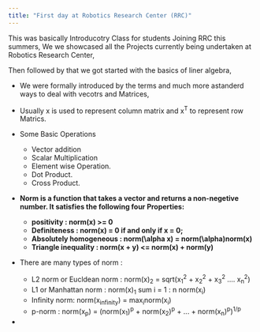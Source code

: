 ```yaml
---
title: "First day at Robotics Research Center (RRC)"
---
```


This was basically Introducotry Class for students Joining RRC this summers, We we showcased all the Projects currently being undertaken at Robotics Research Center,<br>

Then followed by that we got started with the basics of liner algebra, 
- We were formally introduced by the terms and much more astanderd ways to deal with vecotrs and Matrices, 
- Usually x is used to represent column matrix and x<sup>T</sup> to represent row Matrics.
- Some Basic Operations
	- Vector addition
	- Scalar Multiplication
	- Element wise Operation.
	- Dot Product.
	- Cross Product.

- <b> Norm is a function that takes a vector and returns a non-negetive number. It satisfies the following four Properties:
	- positivity :  norm(x) >= 0
	- Definiteness : norm(x) = 0 if and only if x = 0;
	- Absolutely homogeneous : norm(\alpha x) = norm(\alpha)norm(x)
	- Triangle inequality : norm(x + y) <= norm(x) + norm(y)
</b>

- There are many types of norm :
	- L2 norm or Eucldean norm : norm(x)<sub>2</sub> = sqrt(x<sub>1</sub><sup>2</sup> + x<sub>2</sub><sup>2</sup> + x<sub>3</sub><sup>2</sup> .... x<sub>n</sub><sup>2</sup>)
	- L1 or Manhattan norm : norm(x)<sub>1</sub>  sum i = 1 : n norm(x<sub>i</sub>)
	- Infinity norm: norm(x<sub>infinity</sub>) = max<sub>i</sub>norm(x<sub>i</sub>)
	- p-norm : norm(x<sub>p</sub>) = (norm(x<sub>1</sub>)<sup>p</sup> + norm(x<sub>2</sub>)<sup>p</sup> + ... + norm(x<sub>n</sub>)<sup>p</sup>)<sup>1/p</sup>

- 
